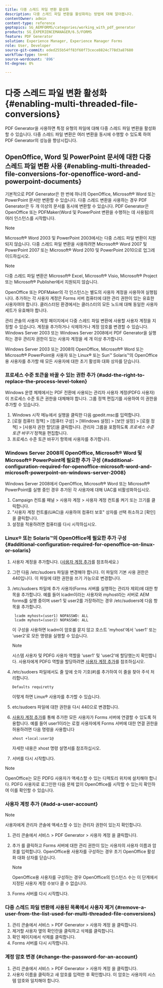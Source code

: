 ```yaml
---
title: 다중 스레드 파일 변환 활성화
description: 다중 스레드 파일 변환을 활성화하는 방법에 대해 알아봅니다.
contentOwner: admin
content-type: reference
geptopics: SG_AEMFORMS/categories/working_with_pdf_generator
products: SG_EXPERIENCEMANAGER/6.5/FORMS
feature: PDF Generator
solution: Experience Manager, Experience Manager Forms
role: User, Developer
source-git-commit: eded255b54ff83f60f73cece8824c778d3a87680
workflow-type: tm+mt
source-wordcount: '896'
ht-degree: 0%

---
```


# 다중 스레드 파일 변환 활성화 {#enabling-multi-threaded-file-conversions}

PDF Generator을 사용하면 특정 유형의 파일에 대해 다중 스레드 파일 변환을 활성화할 수 있습니다. 다중 스레드 파일 변환은 여러 변환을 동시에 수행할 수 있도록 하여 PDF Generator의 성능을 향상시킵니다.

## OpenOffice, Word 및 PowerPoint 문서에 대한 다중 스레드 파일 변환 사용 {#enabling-multi-threaded-file-conversions-for-openoffice-word-and-powerpoint-documents}

기본적으로 PDF Generator은 한 번에 하나의 OpenOffice, Microsoft® Word 또는 PowerPoint 문서만 변환할 수 있습니다. 다중 스레드 변환을 사용하는 경우 PDF Generator은 두 개 이상의 문서를 동시에 변환할 수 있습니다. PDF Generator은 OpenOffice 또는 PDFMaker(Word 및 PowerPoint 변환을 수행하는 데 사용됨)의 여러 인스턴스를 시작합니다.

>[!NOTE]
>
>Microsoft® Word 2003 및 PowerPoint 2003에서는 다중 스레드 파일 변환이 지원되지 않습니다. 다중 스레드 파일 변환을 사용하려면 Microsoft® Word 2007 및 PowerPoint 2007 또는 Microsoft® Word 2010 및 PowerPoint 2010으로 업그레이드하십시오.

>[!NOTE]
>
>다중 스레드 파일 변환은 Microsoft® Excel, Microsoft® Visio, Microsoft® Project 또는 Microsoft® Publisher에서 지원되지 않습니다.

OpenOffice 또는 PDFMaker의 각 인스턴스는 별도의 사용자 계정을 사용하여 실행됩니다. 추가하는 각 사용자 계정은 Forms 서버 컴퓨터에 대한 관리 권한이 있는 유효한 사용자여야 합니다. 클러스터된 환경에서는 클러스터의 모든 노드에 대해 동일한 사용자 세트가 유효해야 합니다.

관리 콘솔의 사용자 계정 페이지에서 다중 스레드 파일 변환에 사용할 사용자 계정을 지정할 수 있습니다. 계정을 추가하거나 삭제하거나 계정 암호를 변경할 수 있습니다. Windows Server 2003 또는 Windows Server 2008에서 PDF Generator을 실행하는 경우 관리자 권한이 있는 사용자 계정을 세 개 이상 추가합니다.

Windows Server 2003 또는 2008의 OpenOffice, Microsoft® Word 또는 Microsoft® PowerPoint용 사용자 또는 Linux® 또는 Sun™ Solaris™의 OpenOffice용 사용자를 추가할 때 모든 사용자에 대한 초기 활성화 대화 상자를 닫습니다.

### 프로세스 수준 토큰을 바꿀 수 있는 권한 추가 {#add-the-right-to-replace-the-process-level-token}

Windows 운영 체제에서는 PDF 전환에 사용되는 관리자 사용자 계정(PDFG 사용자)이 프로세스 수준 토큰 권한을 대체해야 합니다. 그룹 정책 편집기를 사용하여 이 권한을 추가할 수 있습니다.

1. Windows 시작 메뉴에서 실행을 클릭한 다음 gpedit.msc를 입력합니다.
1. [로컬 컴퓨터 정책] > [컴퓨터 구성] > [Windows 설정] > [보안 설정] > [로컬 정책] > [사용자 권한 할당]을 클릭합니다. 관리자 그룹을 포함하도록 *프로세스 수준 토큰 바꾸기* 정책을 편집합니다.
1. 프로세스 수준 토큰 바꾸기 항목에 사용자를 추가합니다.

### Windows Server 2008의 OpenOffice, Microsoft® Word 및 Microsoft® PowerPoint에 필요한 추가 구성 {#additional-configuration-required-for-openoffice-microsoft-word-and-microsoft-powerpoint-on-windows-server-2008}

Windows Server 2008에서 OpenOffice, Microsoft® Word 또는 Microsoft® PowerPoint를 실행 중인 경우 추가된 각 사용자에 대해 UAC를 비활성화하십시오.

1. Campaign 컨트롤 패널 > 사용자 계정 > 사용자 계정 컨트롤 켜기 또는 끄기를 클릭합니다.
1. &quot;사용자 계정 컨트롤(UAC)을 사용하여 컴퓨터 보호&quot; 상자를 선택 취소하고 [확인]을 클릭합니다.
1. 설정을 적용하려면 컴퓨터를 다시 시작하십시오.

### Linux® 또는 Solaris™의 OpenOffice에 필요한 추가 구성 {#additional-configuration-required-for-openoffice-on-linux-or-solaris}

1. 사용자 계정을 추가합니다. ([사용자 계정 추가](enabling-multi-threaded-file-conversions.md#add-a-user-account)를 참조하세요.)
1. 그런 다음 /etc/sudoers 파일을 변경해야 합니다. 이 파일의 기본 사용 권한은 440입니다. 이 파일에 대한 권한을 쓰기 가능으로 변경합니다.
1. /etc/sudoers 파일에 추가 사용자(Forms 서버를 실행하는 관리자 제외)에 대한 항목을 추가합니다. 예를 들어 lcadm이라는 사용자와 myhost라는 서버로 AEM forms를 실행 중이며 user1 및 user2를 가장하려는 경우 /etc/sudoers에 다음 항목을 추가합니다.

   ```shell
    lcadm myhost=(user1) NOPASSWD: ALL
    lcadm myhost=(user2) NOPASSWD: ALL
   ```

   이 구성을 사용하면 lcadm이 암호를 묻지 않고 호스트 &#39;myhost&#39;에서 &#39;user1&#39; 또는 &#39;user2&#39;로 모든 명령을 실행할 수 있습니다.

   >[!NOTE]
   >
   >시스템 사용자 및 PDFG 사용자 역할을 &#39;user1&#39; 및 &#39;user2&#39;에 할당했는지 확인합니다. 사용자에게 PDFG 역할을 할당하려면 [사용자 계정 추가](enabling-multi-threaded-file-conversions.md#add-a-user-account)를 참조하십시오.

1. /etc/sudoers 파일에서도 줄 앞에 숫자 기호(#)를 추가하여 이 줄을 찾아 주석 처리합니다.

   ```shell
   Defaults requiretty
   ```

   이렇게 하면 Linux® 사용자를 추가할 수 있습니다.

1. etc/sudoers 파일에 대한 권한을 다시 440으로 변경합니다.
1. [사용자 계정 추가](enabling-multi-threaded-file-conversions.md#add-a-user-account)를 통해 추가한 모든 사용자가 Forms 서버에 연결할 수 있도록 허용합니다. 예를 들어 user1이라는 로컬 사용자에게 Forms 서버에 대한 연결 권한을 허용하려면 다음 명령을 사용합니다

   `xhost +local:user1@`

   자세한 내용은 xhost 명령 설명서를 참조하십시오.

1. 서버를 다시 시작합니다.

>[!NOTE]
>
>OpenOffice는 모든 PDFG 사용자가 액세스할 수 있는 디렉토리 위치에 설치해야 합니다. PDFG 사용자로 로그인한 다음 문제 없이 OpenOffice를 시작할 수 있는지 확인하여 이를 확인할 수 있습니다.

### 사용자 계정 추가 {#add-a-user-account}

>[!NOTE]
> 
> 사용자에게 관리자 콘솔에 액세스할 수 있는 관리자 권한이 있는지 확인합니다.

1. 관리 콘솔에서 서비스 > PDF Generator > 사용자 계정 을 클릭합니다.
1. 추가 를 클릭하고 Forms 서버에 대한 관리 권한이 있는 사용자의 사용자 이름과 암호를 입력합니다. OpenOffice용 사용자를 구성하는 경우 초기 OpenOffice 활성화 대화 상자를 닫습니다.

   >[!NOTE]
   >
   >OpenOffice용 사용자를 구성하는 경우 OpenOffice의 인스턴스 수는 이 단계에서 지정된 사용자 계정 수보다 클 수 없습니다.

1. Forms 서버를 다시 시작합니다.

### 다중 스레드 파일 변환에 사용된 목록에서 사용자 제거 {#remove-a-user-from-the-list-used-for-multi-threaded-file-conversions}

1. 관리 콘솔에서 서비스 > PDF Generator > 사용자 계정 을 클릭합니다.
1. 제거할 사용자 옆의 확인란을 클릭하고 삭제를 클릭합니다.
1. 확인 페이지에서 삭제를 클릭합니다.
1. Forms 서버를 다시 시작합니다.

### 계정 암호 변경 {#change-the-password-for-an-account}

1. 관리 콘솔에서 서비스 > PDF Generator > 사용자 계정 을 클릭합니다.
1. 사용자 이름을 클릭하고 새 암호를 입력한 후 확인합니다. 이 암호는 사용자의 시스템 암호와 일치해야 합니다.
